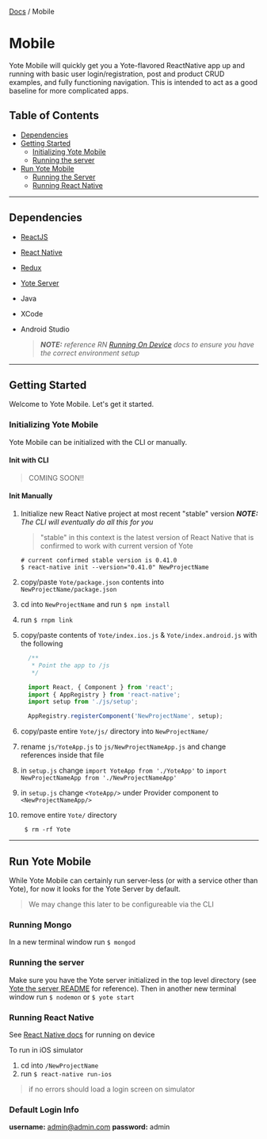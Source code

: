 [Docs](../) / Mobile

# Mobile
Yote Mobile will quickly get you a Yote-flavored ReactNative app up and running with basic user login/registration, post and product CRUD examples, and fully functioning navigation. This is intended to act as a good baseline for more complicated apps.

## Table of Contents

* [Dependencies](#dependencies)
* [Getting Started](#getting-started)
  - [Initializing Yote Mobile](#initializing-yote-mobile)
  - [Running the server](#running-the-server)
* [Run Yote Mobile](#run-yote-mobile)
  - [Running the Server](#running-the-server)
  - [Running React Native](#running-react-native)

* * *

## Dependencies
- [ReactJS](https://reactjs.com/)
- [React Native](https://reactnative.com)
- [Redux](https://redux.js.org/)
- [Yote Server](./server)
- Java
- XCode
- Android Studio

  > _**NOTE:** reference RN [Running On Device](http://facebook.github.io/react-native/releases/0.41/docs/running-on-device.html#running-on-device) docs to ensure you have the correct environment setup_

* * *

## Getting Started
Welcome to Yote Mobile. Let's get it started.


### Initializing Yote Mobile
Yote Mobile can be initialized with the CLI or manually.

#### Init with CLI
> COMING SOON!!

#### Init Manually

1. Initialize new React Native project at most recent "stable" version
    _**NOTE:** The CLI will eventually do all this for you_

    > "stable" in this context is the latest version of React Native that is confirmed to work with current version of Yote

    ```
    # current confirmed stable version is 0.41.0  
    $ react-native init --version="0.41.0" NewProjectName
    ```
1. copy/paste `Yote/package.json` contents into `NewProjectName/package.json`
1. cd into `NewProjectName` and run `$ npm install`
1. run `$ rnpm link`
1. copy/paste contents of `Yote/index.ios.js` & `Yote/index.android.js` with the following
    ```javascript
      /**
       * Point the app to /js
       */

      import React, { Component } from 'react';
      import { AppRegistry } from 'react-native';
      import setup from './js/setup';

      AppRegistry.registerComponent('NewProjectName', setup);

    ```
1. copy/paste entire `Yote/js/` directory into `NewProjectName/`
1. rename `js/YoteApp.js` to `js/NewProjectNameApp.js` and change references inside that file
1. in `setup.js` change `import YoteApp from './YoteApp'` to `import NewProjectNameApp from './NewProjectNameApp'`
1. in `setup.js` change `<YoteApp/>` under Provider component to `<NewProjectNameApp/>`
1. remove entire `Yote/` directory
    ```
     $ rm -rf Yote
    ```

* * *

## Run Yote Mobile
While Yote Mobile can certainly run server-less (or with a service other than Yote), for now it looks for the Yote Server by default.

> We may change this later to be configureable via the CLI

### Running Mongo
In a new terminal window run ``` $ mongod ```

### Running the server
Make sure you have the Yote server initialized in the top level directory (see [Yote the server README](/server/README.md#getting-started) for reference). Then in another new terminal window run ```$ nodemon``` or ```$ yote start```

### Running React Native
See [React Native docs](http://facebook.github.io/react-native/releases/0.41/docs/running-on-device.html#running-on-device) for running on device

To run in iOS simulator
1. cd into `/NewProjectName`
1. run `$ react-native run-ios`

> if no errors should load a login screen on simulator

### Default Login Info
**username:** admin@admin.com
**password:** admin
